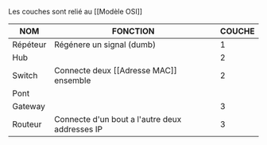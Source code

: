 Les couches sont relié au [[Modèle OSI]]

| NOM      | FONCTION                                       | COUCHE |
| -------- | ---------------------------------------------- | ------ |
| Répéteur | Régénere un signal (dumb)                      | 1      |
| Hub      |                                                | 2      |
| Switch   | Connecte deux [[Adresse MAC]] ensemble         | 2      |
| Pont     |                                                |        |
| Gateway  |                                                | 3      |
| Routeur  | Connecte d'un bout a l'autre deux addresses IP | 3      |
